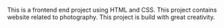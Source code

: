 This is a frontend end project using HTML and CSS. This project contains website related to photography. This project is build with great creativity.
